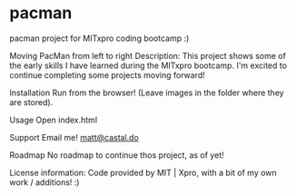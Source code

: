 # pacman
pacman project for MITxpro coding bootcamp :)

Moving PacMan from left to right
Description: This project shows some of the early skills I have learned during the MITxpro bootcamp. I'm excited to continue completing some projects moving forward!

Installation
Run from the browser! (Leave images in the folder where they are stored).

Usage
Open index.html

Support
Email me! matt@castal.do

Roadmap
No roadmap to continue thos project, as of yet!


License information: Code provided by MIT | Xpro, with a bit of my own work / additions! :)
